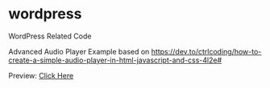 # wordpress
WordPress Related Code

Advanced Audio Player
Example based on https://dev.to/ctrlcoding/how-to-create-a-simple-audio-player-in-html-javascript-and-css-4l2e#

Preview: <a href="https://htmlpreview.github.io/?https://github.com/kevinvorwerk/wordpress/blob/main/index.html" target=”_blank”> Click Here </a>
